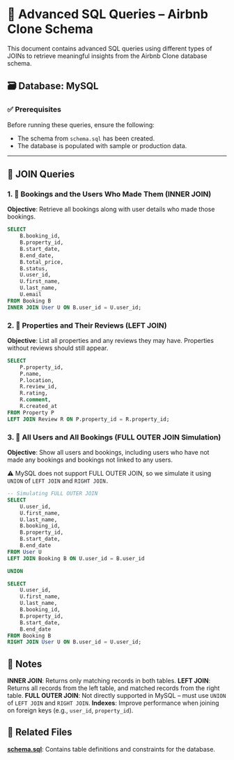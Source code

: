 # 📘 Advanced SQL Queries – Airbnb Clone Schema

This document contains advanced SQL queries using different types of JOINs to retrieve meaningful insights from the Airbnb Clone database schema.

## 🗃️ Database: MySQL

### ✅ Prerequisites

Before running these queries, ensure the following:
- The schema from `schema.sql` has been created.
- The database is populated with sample or production data.

---

## 🔄 JOIN Queries

### 1. 🧾 Bookings and the Users Who Made Them (INNER JOIN)

**Objective**: Retrieve all bookings along with user details who made those bookings.

```sql
SELECT 
    B.booking_id,
    B.property_id,
    B.start_date,
    B.end_date,
    B.total_price,
    B.status,
    U.user_id,
    U.first_name,
    U.last_name,
    U.email
FROM Booking B
INNER JOIN User U ON B.user_id = U.user_id;

```
### 2. 🏡 Properties and Their Reviews (LEFT JOIN)

**Objective**: List all properties and any reviews they may have. Properties without reviews should still appear.

```sql
SELECT 
    P.property_id,
    P.name,
    P.location,
    R.review_id,
    R.rating,
    R.comment,
    R.created_at
FROM Property P
LEFT JOIN Review R ON P.property_id = R.property_id;

```
### 3. 👥 All Users and All Bookings (FULL OUTER JOIN Simulation)

**Objective**: Show all users and bookings, including users who have not made any bookings and bookings not linked to any users.

⚠️ MySQL does not support FULL OUTER JOIN, so we simulate it using `UNION` of `LEFT JOIN` and `RIGHT JOIN.`

```sql
-- Simulating FULL OUTER JOIN
SELECT 
    U.user_id,
    U.first_name,
    U.last_name,
    B.booking_id,
    B.property_id,
    B.start_date,
    B.end_date
FROM User U
LEFT JOIN Booking B ON U.user_id = B.user_id

UNION

SELECT 
    U.user_id,
    U.first_name,
    U.last_name,
    B.booking_id,
    B.property_id,
    B.start_date,
    B.end_date
FROM Booking B
RIGHT JOIN User U ON B.user_id = U.user_id;
```

## 📌 Notes

**INNER JOIN**: Returns only matching records in both tables.
**LEFT JOIN**: Returns all records from the left table, and matched records from the right table.
**FULL OUTER JOIN**: Not directly supported in MySQL – must use `UNION` of `LEFT JOIN` and `RIGHT JOIN`.
**Indexes**: Improve performance when joining on foreign keys (e.g., `user_id`, `property_id`).

## 📁 Related Files

**[schema.sql](../database-script-0x01/schema.sql)**: Contains table definitions and constraints for the database.




